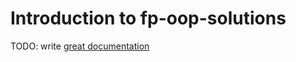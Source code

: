 # Introduction to fp-oop-solutions

TODO: write [great documentation](http://jacobian.org/writing/great-documentation/what-to-write/)
